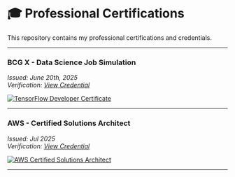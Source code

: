 # 🎓 Professional Certifications

This repository contains my professional certifications and credentials.

---

### BCG X - Data Science Job Simulation
*Issued: June 20th, 2025*
<br>
*Verification: [View Credential]([link-to-your-google-badge](https://forage-uploads-prod.s3.amazonaws.com/completion-certificates/SKZxezskWgmFjRvj9/Tcz8gTtprzAS4xSoK_SKZxezskWgmFjRvj9_dvrqGPsj9DzvRsCKQ_1750449805792_completion_certificate.pdf))*

[![TensorFlow Developer Certificate](google-certificate.png)]([certificate.pdf](https://github.com/RAgHavj12345/Certifications/blob/main/certificate.pdf))

---

### AWS - Certified Solutions Architect
*Issued: Jul 2025*
<br>
*Verification: [View Credential](link-to-your-aws-badge)*

[![AWS Certified Solutions Architect](aws-certificate.png)](aws-certificate.pdf)

---
